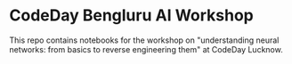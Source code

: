 # CodeDay Bengluru AI Workshop

This repo contains notebooks for the workshop on "understanding neural networks: from basics to reverse engineering them" at CodeDay Lucknow.
